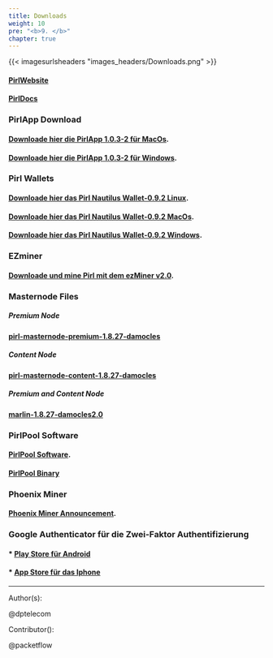 ```yaml
---
title: Downloads
weight: 10
pre: "<b>9. </b>"
chapter: true
---
```


{{< imagesurlsheaders "images_headers/Downloads.png" >}}



#### [PirlWebsite](https://pirl.io/en/ "PirlWebsite")


#### [PirlDocs](https://docs.pirl.io/en/ "PirlDocs")


### PirlApp Download


#### [Downloade hier die PirlApp 1.0.3-2 für MacOs](https://pirl.live/ipfs/QmWytz95fF2P3ggn114X2oHzAaV5YbeSvMp9JNpkNbC924 "PirlApp für MacOs").

#### [Downloade hier die PirlApp 1.0.3-2 für Windows](https://pirl.live/ipfs/QmVGhBHrwqjMC9G2VTAGpdpGxrYdoSKhNTU7Yxp8PyJcKD "PirlApp für Windows").


### Pirl Wallets


#### [Downloade hier das Pirl Nautilus Wallet-0.9.2 Linux](https://github.com/pirl/nautilus/releases/download/0.9.2/Pirl-Nautilus-Wallet-linux64-0-9-2.deb "Downloade hier das Pirl Nautilus Wallet-0.9.2 Linux").


#### [Downloade hier das Pirl Nautilus Wallet-0.9.2 MacOs](https://github.com/pirl/nautilus/releases/download/0.9.2/Pirl-Nautilus-Wallet-0.9.2-mac.zip "Downloade hier das Pirl Nautilus Wallet-0.9.2 MacOs").


#### [Downloade hier das Pirl Nautilus Wallet-0.9.2 Windows](https://github.com/pirl/nautilus/releases/download/0.9.2/Pirl-Nautilus-Wallet-0.9.2-win.zip "Downloade hier das Pirl Nautilus Wallet-0.9.2 Windows").


### EZminer

#### [Downloade und mine Pirl mit dem ezMiner v2.0](https://pirl.io/blog/ezminer-v2/ "Download and mine Pirl with ezMiner v2.0").


### Masternode Files

##### Premium Node
#### [pirl-masternode-premium-1.8.27-damocles](https://git.pirl.io/community/pirl/uploads/e9d8c3e0871021932981c6f453b5d5ac/pirl-masternode-premium-1.8.27-damocles "pirl-masternode-premium-1.8.27-damocles")

##### Content Node
#### [pirl-masternode-content-1.8.27-damocles](https://git.pirl.io/community/pirl/uploads/cabf01995e4a7484c2de5b05dad49f86/pirl-masternode-content-1.8.27-damocles "pirl-masternode-content-1.8.27-damocles")

##### Premium and Content Node
#### [marlin-1.8.27-damocles2.0](https://git.pirl.io/community/pirl/uploads/5ae5dee5a3c99f4dba35b630778c1fd1/marlin-1.8.27-damocles2.0 "marlin-1.8.27-damocles2.0")


### PirlPool Software

#### [PirlPool Software](https://github.com/sammy007/open-ethereum-pool "PirlPool Software").

#### [PirlPool Binary](https://git.pirl.io/community/pirl/tags/pirl-linux-amd64-hulk-1_8_2 "PirlPool Binary")


### Phoenix Miner

#### [Phoenix Miner Announcement](https://bitcointalk.org/index.php?topic=2647654.0 "Phoenix Miner Announcement Link").


### Google Authenticator für die Zwei-Faktor Authentifizierung
#### * [Play Store für Android](https://play.google.com/store/apps/details?id=com.google.android.apps.authenticator2)  
#### * [App Store für das Iphone](https://itunes.apple.com/us/app/google-authenticator/id388497605?mt=8)  


---
Author(s):

@dptelecom

Contributor():

@packetflow
